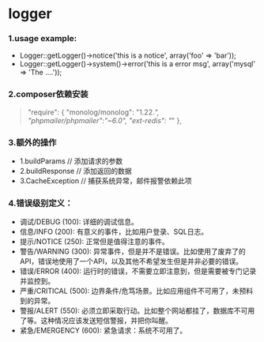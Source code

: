 # logger
### 1.usage example:
 
* Logger::getLogger()->notice('this is a notice', array('foo' => 'bar'));
* Logger::getLogger()->system()->error('this is a error msg', array('mysql' => 'The ....'));
 
### 2.composer依赖安装
  >"require": {
  >  "monolog/monolog": "1.22.*",
  >  "phpmailer/phpmailer":"~6.0",
  >  "ext-redis": "*"
  >  },
 
### 3.额外的操作
  * 1.buildParams       // 添加请求的参数
  * 2.buildResponse     // 添加返回的数据
  * 3.CacheException    // 捕获系统异常，邮件报警依赖此项
 
### 4.错误级别定义：
 * 调试/DEBUG (100): 详细的调试信息。
 * 信息/INFO (200): 有意义的事件，比如用户登录、SQL日志。
 * 提示/NOTICE (250): 正常但是值得注意的事件。
 * 警告/WARNING (300): 异常事件，但是并不是错误。比如使用了废弃了的API，错误地使用了一个API，以及其他不希望发生但是并非必要的错误。
 * 错误/ERROR (400): 运行时的错误，不需要立即注意到，但是需要被专门记录并监控到。
 * 严重/CRITICAL (500): 边界条件/危笃场景。比如应用组件不可用了，未预料到的异常。
 * 警报/ALERT (550): 必须立即采取行动。比如整个网站都挂了，数据库不可用了等。这种情况应该发送短信警报，并把你叫醒。
 * 紧急/EMERGENCY (600): 紧急请求：系统不可用了。